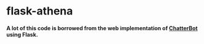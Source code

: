 # flask-athena

####  A lot of this code is borrowed from the web implementation of [ChatterBot](https://github.com/gunthercox/ChatterBot) using Flask.
